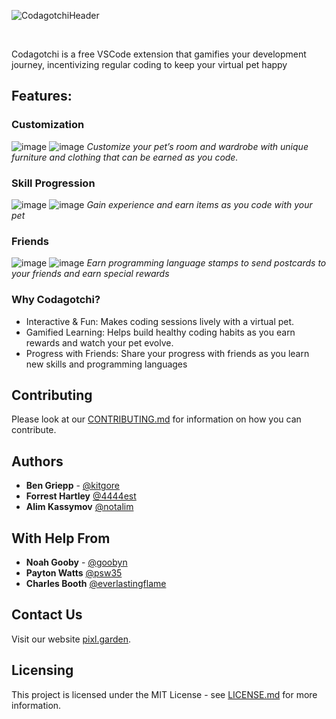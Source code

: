 ![CodagotchiHeader](https://github.com/user-attachments/assets/a8dd7805-0a31-4431-84a3-87c110fc99ea)

<br/>

Codagotchi is a free VSCode extension that gamifies your development journey, incentivizing regular coding to keep your virtual pet happy

## Features:
### Customization
![image](https://github.com/user-attachments/assets/4e7d32ba-355f-48d4-9640-3079d51819c9)
![image](https://github.com/user-attachments/assets/8be17157-ee3a-4d88-8ae6-040d8647f366)
*Customize your pet’s room and wardrobe with unique furniture and clothing that can be earned as you code.*

### Skill Progression
![image](https://github.com/user-attachments/assets/59113dd9-bc55-4d78-b70e-0694ad4e54e8)
![image](https://github.com/user-attachments/assets/5063d6e6-9780-4500-ac5a-9ca0df6ed294)
*Gain experience and earn items as you code with your pet*

### Friends
![image](https://github.com/user-attachments/assets/c903287d-15cb-4ed0-863c-4316aa7f3679)
![image](https://github.com/user-attachments/assets/53ef1a2f-3068-4085-8a8e-ca795da6b91c)
*Earn programming language stamps to send postcards to your friends and earn special rewards*


### Why Codagotchi?
* Interactive & Fun: Makes coding sessions lively with a virtual pet.
* Gamified Learning: Helps build healthy coding habits as you earn rewards and watch your pet evolve.
* Progress with Friends: Share your progress with friends as you learn new skills and programming languages


## Contributing
Please look at our [CONTRIBUTING.md](CONTRIBUTING.md) for information on how you can contribute.

## Authors
* **Ben Griepp** - [@kitgore](https://github.com/kitgore/)
* **Forrest Hartley** [@4444est](https://github.com/4444est/)
* **Alim Kassymov** [@notalim](https://github.com/notalim/)

## With Help From
* **Noah Gooby** - [@goobyn](https://github.com/goobyn)
* **Payton Watts** [@psw35](https://github.com/psw35)
* **Charles Booth** [@everlastingflame](https://github.com/everlastingflame)

## Contact Us
Visit our website [pixl.garden](https://pixl.garden/).


## Licensing
This project is licensed under the MIT License - see [LICENSE.md](LICENSE.md) for more information.

